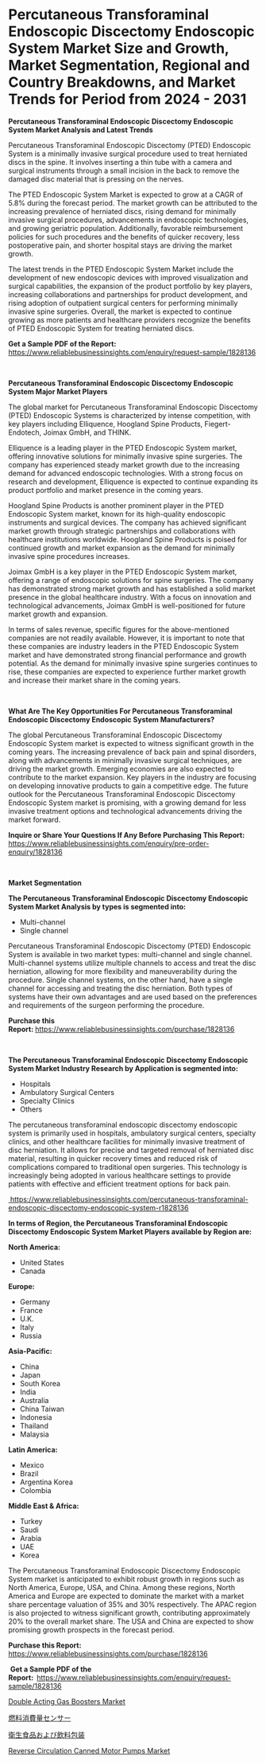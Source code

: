 <p><h1>Percutaneous Transforaminal Endoscopic Discectomy Endoscopic System Market Size and Growth, Market Segmentation, Regional and Country Breakdowns, and Market Trends for Period from 2024 -  2031</h1></p><p><strong>Percutaneous Transforaminal Endoscopic Discectomy Endoscopic System Market Analysis and Latest Trends</strong></p>
<p><p>Percutaneous Transforaminal Endoscopic Discectomy (PTED) Endoscopic System is a minimally invasive surgical procedure used to treat herniated discs in the spine. It involves inserting a thin tube with a camera and surgical instruments through a small incision in the back to remove the damaged disc material that is pressing on the nerves.</p><p>The PTED Endoscopic System Market is expected to grow at a CAGR of 5.8% during the forecast period. The market growth can be attributed to the increasing prevalence of herniated discs, rising demand for minimally invasive surgical procedures, advancements in endoscopic technologies, and growing geriatric population. Additionally, favorable reimbursement policies for such procedures and the benefits of quicker recovery, less postoperative pain, and shorter hospital stays are driving the market growth.</p><p>The latest trends in the PTED Endoscopic System Market include the development of new endoscopic devices with improved visualization and surgical capabilities, the expansion of the product portfolio by key players, increasing collaborations and partnerships for product development, and rising adoption of outpatient surgical centers for performing minimally invasive spine surgeries. Overall, the market is expected to continue growing as more patients and healthcare providers recognize the benefits of PTED Endoscopic System for treating herniated discs.</p></p>
<p><strong>Get a Sample PDF of the Report:&nbsp;</strong> <a href="https://www.reliablebusinessinsights.com/enquiry/request-sample/1828136">https://www.reliablebusinessinsights.com/enquiry/request-sample/1828136</a></p>
<p>&nbsp;</p>
<p><strong>Percutaneous Transforaminal Endoscopic Discectomy Endoscopic System Major Market Players</strong></p>
<p><p>The global market for Percutaneous Transforaminal Endoscopic Discectomy (PTED) Endoscopic Systems is characterized by intense competition, with key players including Elliquence, Hoogland Spine Products, Fiegert-Endotech, Joimax GmbH, and THINK.</p><p>Elliquence is a leading player in the PTED Endoscopic System market, offering innovative solutions for minimally invasive spine surgeries. The company has experienced steady market growth due to the increasing demand for advanced endoscopic technologies. With a strong focus on research and development, Elliquence is expected to continue expanding its product portfolio and market presence in the coming years.</p><p>Hoogland Spine Products is another prominent player in the PTED Endoscopic System market, known for its high-quality endoscopic instruments and surgical devices. The company has achieved significant market growth through strategic partnerships and collaborations with healthcare institutions worldwide. Hoogland Spine Products is poised for continued growth and market expansion as the demand for minimally invasive spine procedures increases.</p><p>Joimax GmbH is a key player in the PTED Endoscopic System market, offering a range of endoscopic solutions for spine surgeries. The company has demonstrated strong market growth and has established a solid market presence in the global healthcare industry. With a focus on innovation and technological advancements, Joimax GmbH is well-positioned for future market growth and expansion.</p><p>In terms of sales revenue, specific figures for the above-mentioned companies are not readily available. However, it is important to note that these companies are industry leaders in the PTED Endoscopic System market and have demonstrated strong financial performance and growth potential. As the demand for minimally invasive spine surgeries continues to rise, these companies are expected to experience further market growth and increase their market share in the coming years.</p></p>
<p>&nbsp;</p>
<p><strong>What Are The Key Opportunities For Percutaneous Transforaminal Endoscopic Discectomy Endoscopic System Manufacturers?</strong></p>
<p><p>The global Percutaneous Transforaminal Endoscopic Discectomy Endoscopic System market is expected to witness significant growth in the coming years. The increasing prevalence of back pain and spinal disorders, along with advancements in minimally invasive surgical techniques, are driving the market growth. Emerging economies are also expected to contribute to the market expansion. Key players in the industry are focusing on developing innovative products to gain a competitive edge. The future outlook for the Percutaneous Transforaminal Endoscopic Discectomy Endoscopic System market is promising, with a growing demand for less invasive treatment options and technological advancements driving the market forward.</p></p>
<p><strong>Inquire or Share Your Questions If Any Before Purchasing This Report:</strong> <a href="https://www.reliablebusinessinsights.com/enquiry/pre-order-enquiry/1828136">https://www.reliablebusinessinsights.com/enquiry/pre-order-enquiry/1828136</a></p>
<p>&nbsp;</p>
<p><strong>Market Segmentation</strong></p>
<p><strong>The Percutaneous Transforaminal Endoscopic Discectomy Endoscopic System Market Analysis by types is segmented into:</strong></p>
<p><ul><li>Multi-channel</li><li>Single channel</li></ul></p>
<p><p>Percutaneous Transforaminal Endoscopic Discectomy (PTED) Endoscopic System is available in two market types: multi-channel and single channel. Multi-channel systems utilize multiple channels to access and treat the disc herniation, allowing for more flexibility and maneuverability during the procedure. Single channel systems, on the other hand, have a single channel for accessing and treating the disc herniation. Both types of systems have their own advantages and are used based on the preferences and requirements of the surgeon performing the procedure.</p></p>
<p><strong>Purchase this Report:&nbsp;</strong><a href="https://www.reliablebusinessinsights.com/purchase/1828136">https://www.reliablebusinessinsights.com/purchase/1828136</a></p>
<p>&nbsp;</p>
<p><strong>The Percutaneous Transforaminal Endoscopic Discectomy Endoscopic System Market Industry Research by Application is segmented into:</strong></p>
<p><ul><li>Hospitals</li><li>Ambulatory Surgical Centers</li><li>Specialty Clinics</li><li>Others</li></ul></p>
<p><p>The percutaneous transforaminal endoscopic discectomy endoscopic system is primarily used in hospitals, ambulatory surgical centers, specialty clinics, and other healthcare facilities for minimally invasive treatment of disc herniation. It allows for precise and targeted removal of herniated disc material, resulting in quicker recovery times and reduced risk of complications compared to traditional open surgeries. This technology is increasingly being adopted in various healthcare settings to provide patients with effective and efficient treatment options for back pain.</p></p>
<p><a href="https://www.reliablebusinessinsights.com/percutaneous-transforaminal-endoscopic-discectomy-endoscopic-system-r1828136">&nbsp;https://www.reliablebusinessinsights.com/percutaneous-transforaminal-endoscopic-discectomy-endoscopic-system-r1828136</a></p>
<p><strong>In terms of Region, the Percutaneous Transforaminal Endoscopic Discectomy Endoscopic System Market Players available by Region are:</strong></p>
<p>
    <p> <strong> North America: </strong>
        <ul>
            <li>United States</li>
            <li>Canada</li>
        </ul>
        </p> 
    <p> <strong> Europe: </strong>
        <ul>
            <li>Germany</li>
            <li>France</li>
            <li>U.K.</li>
            <li>Italy</li>
            <li>Russia</li>
        </ul>
        </p> 
    <p> <strong> Asia-Pacific: </strong>
        <ul>
            <li>China</li>
            <li>Japan</li>
            <li>South Korea</li>
            <li>India</li>
            <li>Australia</li>
            <li>China Taiwan</li>
            <li>Indonesia</li>
            <li>Thailand</li>
            <li>Malaysia</li>
        </ul>
        </p> 
    <p> <strong> Latin America: </strong>
        <ul>
            <li>Mexico</li>
            <li>Brazil</li>
            <li>Argentina Korea</li>
            <li>Colombia</li>
        </ul>
        </p> 
    <p> <strong> Middle East & Africa: </strong>
        <ul>
            <li>Turkey</li>
            <li>Saudi</li>
            <li>Arabia</li>
            <li>UAE</li>
            <li>Korea</li>
        </ul>
    </p>
    </p>
<p><p>The Percutaneous Transforaminal Endoscopic Discectomy Endoscopic System market is anticipated to exhibit robust growth in regions such as North America, Europe, USA, and China. Among these regions, North America and Europe are expected to dominate the market with a market share percentage valuation of 35% and 30% respectively. The APAC region is also projected to witness significant growth, contributing approximately 20% to the overall market share. The USA and China are expected to show promising growth prospects in the forecast period.</p></p>
<p><strong>Purchase this Report: </strong><a href="https://www.reliablebusinessinsights.com/purchase/1828136">https://www.reliablebusinessinsights.com/purchase/1828136</a></p>
<p>&nbsp;<strong>Get a Sample PDF of the Report:&nbsp;&nbsp;</strong><a href="https://www.reliablebusinessinsights.com/enquiry/request-sample/1828136">https://www.reliablebusinessinsights.com/enquiry/request-sample/1828136</a></p>
<p><strong></strong></p>
<p><p><a href="https://github.com/gdfhhhj/Market-Research-Report-List-5/blob/main/double-acting-gas-boosters-market.md">Double Acting Gas Boosters Market</a></p><p><a href="https://github.com/dathomson6534/Market-Research-Report-List-2/blob/main/4616261169617.md">燃料消費量センサー</a></p><p><a href="https://github.com/BoydYundt1/Market-Research-Report-List-2/blob/main/5786599169618.md">衛生食品および飲料包装</a></p><p><a href="https://github.com/RichRobinson5/Market-Research-Report-List-5/blob/main/reverse-circulation-canned-motor-pumps-market.md">Reverse Circulation Canned Motor Pumps Market</a></p></p>